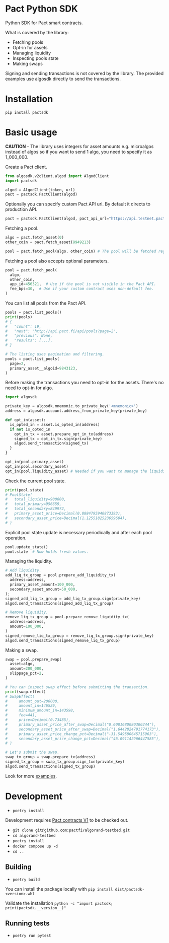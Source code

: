 # Pact Python SDK

Python SDK for Pact smart contracts.

What is covered by the library:

- Fetching pools
- Opt-in for assets
- Managing liquidity
- Inspecting pools state
- Making swaps

Signing and sending transactions is not covered by the library. The provided examples use algosdk directly to send the transactions.

# Installation

`pip install pactsdk`

# Basic usage

**CAUTION** - The library uses integers for asset amounts e.g. microalgos instead of algos so if you want to send 1 algo, you need to specify it as 1_000_000.

Create a Pact client.

```py
from algosdk.v2client.algod import AlgodClient
import pactsdk

algod = AlgodClient(token, url)
pact = pactsdk.PactClient(algod)
```

Optionally you can specify custom Pact API url. By default it directs to production API.

```py
pact = pactsdk.PactClient(algod, pact_api_url="https://api.testnet.pact.fi")
```

Fetching a pool.

```py
algo = pact.fetch_asset(0)
other_coin = pact.fetch_asset(8949213)

pool = pact.fetch_pool(algo, other_coin) # The pool will be fetched regardless of assets order.
```

Fetching a pool also accepts optional parameters.

```py
pool = pact.fetch_pool(
  algo,
  other_coin,
  app_id=456321,  # Use if the pool is not visible in the Pact API.
  fee_bps=30,  # Use if your custom contract uses non-default fee.
)
```

You can list all pools from the Pact API.

```py
pools = pact.list_pools()
print(pools)
# {
#   "count": 19,
#   "next": "http://api.pact.fi/api/pools?page=2",
#   "previous": None,
#   "results": [...],
# }

# The listing uses pagination and filtering.
pools = pact.list_pools(
  page=2,
  primary_asset__algoid=9843123,
)
```

Before making the transactions you need to opt-in for the assets. There's no need to opt-in for algo.

```py
import algosdk

private_key = algosdk.mnemonic.to_private_key('<mnemonic>')
address = algosdk.account.address_from_private_key(private_key)

def opt_in(asset):
  is_opted_in = asset.is_opted_in(address)
  if not is_opted_in
    opt_in_tx = asset.prepare_opt_in_tx(address)
    signed_tx = opt_in_tx.sign(private_key)
    algod.send_transaction(signed_tx)
  }
}

opt_in(pool.primary_asset)
opt_in(pool.secondary_asset)
opt_in(pool.liquidity_asset) # Needed if you want to manage the liquidity.
```

Check the current pool state.

```py
print(pool.state)
# PoolState(
#   total_liquidity=900000,
#   total_primary=956659,
#   total_secondary=849972,
#   primary_asset_price=Decimal(0.8884795940873393),
#   secondary_asset_price=Decimal(1.1255182523659604),
# )
```

Explicit pool state update is necessary periodically and after each pool operation.

```py
pool.update_state()
pool.state  # Now holds fresh values.
```

Managing the liquidity.

```py
# Add liquidity.
add_liq_tx_group = pool.prepare_add_liquidity_tx(
  address=address,
  primary_asset_amount=100_000,
  secondary_asset_amount=50_000,
);
signed_add_liq_tx_group = add_liq_tx_group.sign(private_key)
algod.send_transactions(signed_add_liq_tx_group)

# Remove liquidity.
remove_liq_tx_group = pool.prepare_remove_liquidity_tx(
  address=address,
  amount=100_000,
)
signed_remove_liq_tx_group = remove_liq_tx_group.sign(private_key)
algod.send_transactions(signed_remove_liq_tx_group)
```

Making a swap.

```py
swap = pool.prepare_swap(
  asset=algo,
  amount=200_000,
  slippage_pct=2,
)

# You can inspect swap effect before submitting the transaction.
print(swap.effect)
# SwapEffect(
#     amount_out=200000,
#     amount_in=146529,
#     minimum_amount_in=143598,
#     fee=441,
#     price=Decimal(0.73485),
#     primary_asset_price_after_swap=Decimal("0.6081680080300244"),
#     secondary_asset_price_after_swap=Decimal("1.6442824791774173"),
#     primary_asset_price_change_pct=Decimal("-31.549580645715963"),
#     secondary_asset_price_change_pct=Decimal("46.091142966447585"),
# )

# Let's submit the swap.
swap_tx_group = swap.prepare_tx(address)
signed_tx_group = swap_tx_group.sign_txn(private_key)
algod.send_transactions(signed_tx_group)
```

Look for more [examples](examples).

# Development

- `poetry install`

Development requires [Pact contracts V1](https://github.com/pactfi/algorand-testbed) to be checked out.

- `git clone git@github.com:pactfi/algorand-testbed.git`
- `cd algorand-testbed`
- `poetry install`
- `docker compose up -d`
- `cd ..`

## Building

- `poetry build`

You can install the package locally with
`pip install dist/pactsdk-<version>.whl`

Validate the installation `python -c "import pactsdk; print(pactsdk.__version__)"`

## Running tests

- `poetry run pytest`
